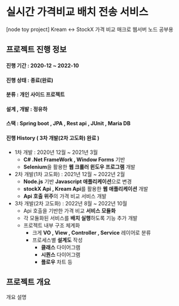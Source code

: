 # 실시간 가격비교 배치 전송 서비스

\[node toy project] Kream <-> StockX 가격 비교 매크로 웹서버 노드 공부용

## 프로젝트 진행 정보

#### 진행 기간 : 2020-12 \~ 2022-10

#### 진행 상태 : 종료(완료)

#### 분류 : 개인 사이드 프로젝트

#### 설계 , 개발 :  정유하&#x20;

#### 스택 : **Spring boot , JPA , Rest api  , JUnit , Maria DB**&#x20;

#### 진행 History ( 3차 개발(2차 고도화) 완료 )

* 1차 개발 : 2020년 12월 \~ 2021년 3월&#x20;
  * **C# .Net FrameWork , Window Forms** 기반
  * **Selenium**을 활용한 **웹 크롤러 윈도우 프로그램** 개발&#x20;
* 2차 개발(1차 고도화) : 2021년 12월 \~ 2022년 2월
  * **Node.js**  기반 **Javascript 애플리케이션**으로 변경
  * **stockX Api , Kream Api**를 활용한 **웹 애플리케이션** 개발
  * **Api 호출 위주**의 가격 비교 서비스 개발
* 3차 개발(2차 고도화) : 2022년 8월 \~ 2022년 10월
  * Api 호출을 기반한 가격 비교 **서비스 모듈화**
  * 각 모듈화된 서비스를 **배치 실행**하도록 기능 추가 개발
  * 프로젝트 내부 구조 체계화
    * 크게 **VO , View , Controller , Service** 레이어로 분류
    * 프로세스별 **설계도** 작성
      * **클래스** 다이어그램
      * **시퀀스** 다이어그램
      * **플로우** 차트 등 &#x20;

## 프로젝트 개요

개요 설명&#x20;

